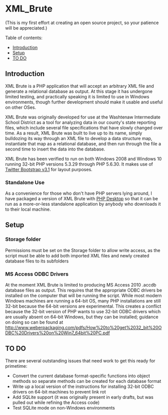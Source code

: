 # XML_Brute

(This is my first effort at creating an open source project, so your patience will be appreciated.)

Table of contents:
* [Introduction](#introduction)
* [Setup](#setup)
* [TO DO](#to-do)

## Introduction

XML Brute is a PHP application that will accept an arbitrary XML file and generate a relational database as output.  At this stage 
it has undergone limited testing, and practically speaking it is limited to use in Windows environments, though further development
should make it usable and useful on other OSes.

XML Brute was originally developed for use at the Washtenaw Intermediate School District as a tool for analyzing data in our county's 
state reporting files, which include several file specifications that have slowly changed over time.  As a result, XML Brute was built
to live up to its name, simply bulldozing its way through an XML file to develop a data structure map, instantiate that map as a 
relational database, and then run through the file a second time to insert the data into the database.

XML Brute has been verified to run on both Windows 2008 and Windows 10 running 32-bit PHP versions 5.3.29 through PHP 5.6.30.  It makes use of [Twitter Bootstrap v3.1](https://getbootstrap.com) for layout purposes.

### Standalone Use
As a convenience for those who don't have PHP servers lying around, I have packaged a version of XML Brute with [PHP Desktop](../../../../cztomczak/phpdesktop)
so that it can be run as a more-or-less standalone application by anybody who downloads it to their local machine.

## Setup

### Storage folder
Permissions must be set on the Storage folder to allow write access, as the script must be able to add both imported XML files and newly 
created database files to its subfolders

### MS Access ODBC Drivers
At the moment XML Brute is limited to producing MS Access 2010 .accdb database files as output.  This requires that the appropriate ODBC 
drivers be installed on the computer that will be running the script.  While most modern Windows machines are running a 64-bit OS, many
PHP installations are still 32-bit because the 64-bit versions are experimental.  This creates a conflict because the 32-bit version of 
PHP wants to use 32-bit ODBC drivers which are usually absent on 64-bit Windows, but they can be installed; guidance on doing so can be
found at http://www.weberpackaging.com/pdfs/How%20to%20get%2032_bit%20ODBC%20Drivers%20on%20Win7_64bit%20PC.pdf

## TO DO

There are several outstanding issues that need work to get this ready for primetime:

* Convert the current database format-specific functions into object methods so separate methods can be created for each database format
* Write up a local version of the instructions for installing 32-bit ODBC drivers on 64-bit machines to prevent link rot
* Add SQLite support (it was originally present in early drafts, but was pulled out while refining the Access code)
* Test SQLite mode on non-Windows environments

